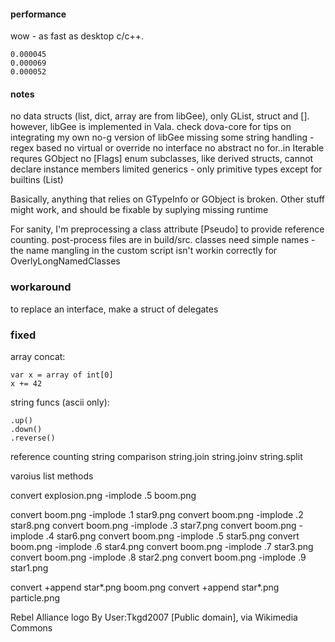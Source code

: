 
#### performance
wow - as fast as desktop c/c++.

    0.000045
    0.000069
    0.000052



#### notes
no data structs (list, dict, array are from libGee), only GList, struct and [].
however, libGee is implemented in Vala. check dova-core for tips on integrating my own no-g version of libGee
missing some string handling - regex based
no virtual or override
no interface
no abstract
no for..in Iterable requres GObject
no [Flags] enum
subclasses, like derived structs, cannot declare instance members
limited generics - only primitive types except for builtins (List)

Basically, anything that relies on GTypeInfo or GObject is broken. 
Other stuff might work, and should be fixable by suplying missing runtime 

For sanity, I'm preprocessing a class attribute [Pseudo] to provide reference counting.
post-process files are in build/src. classes need simple names - the name mangling in the custom
script isn't workin correctly for OverlyLongNamedClasses

### workaround
to replace an interface, make a struct of delegates

### fixed

array concat:

    var x = array of int[0]
    x += 42

string funcs (ascii only):

    .up()
    .down()
    .reverse()

reference counting
string comparison
string.join
string.joinv
string.split

varoius list methods

convert explosion.png -implode .5 boom.png

convert boom.png -implode .1 star9.png
convert boom.png -implode .2 star8.png
convert boom.png -implode .3 star7.png
convert boom.png -implode .4 star6.png
convert boom.png -implode .5 star5.png
convert boom.png -implode .6 star4.png
convert boom.png -implode .7 star3.png
convert boom.png -implode .8 star2.png
convert boom.png -implode .9 star1.png

convert +append star*.png boom.png
convert +append star*.png particle.png



Rebel Alliance logo By User:Tkgd2007 [Public domain], via Wikimedia Commons